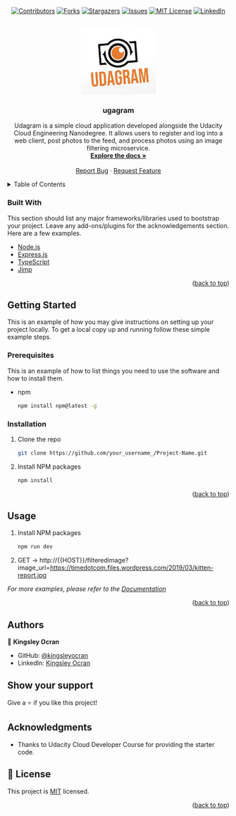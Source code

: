 <div align="center">
 
[![Contributors][contributors-shield]][contributors-url]
[![Forks][forks-shield]][forks-url]
[![Stargazers][stars-shield]][stars-url]
[![Issues][issues-shield]][issues-url]
[![MIT License][license-shield]][license-url]
[![LinkedIn][linkedin-shield]][linkedin-url]

</div>
  
<br />
<div align="center">
  <a href="#">
    <img src="images/logo.png" alt="Logo" width="170" height="150">
  </a>

  <h3 align="center">ugagram</h3>

  <p align="center">
    Udagram is a simple cloud application developed alongside the Udacity Cloud Engineering Nanodegree. It allows users to register and log into a web client, post photos to the feed, and process photos using an image filtering microservice.
    <br />
    <a href="https://github.com/othneildrew/Best-README-Template"><strong>Explore the docs »</strong></a>
    <br />
    <br />
    <a href="https://github.com/kingsleyocran/udagram/issues">Report Bug</a>
    ·
    <a href="https://github.com/kingsleyocran/udagram/issues">Request Feature</a>
  </p>
</div>

<details>
  <summary>Table of Contents</summary>
  <ol>
    <li>
      <a href="#about-the-project">About The Project</a>
      <ul>
        <li><a href="#built-with">Built With</a></li>
      </ul>
    </li>
    <li>
      <a href="#getting-started">Getting Started</a>
      <ul>
        <li><a href="#prerequisites">Prerequisites</a></li>
        <li><a href="#installation">Installation</a></li>
      </ul>
    </li>
    <li><a href="#usage">Usage</a></li>
    <li><a href="#author">Author</a></li>
    <li><a href="#show-your-support">Show your support</a></li>
    <li><a href="#acknowledgments">Acknowledgments</a></li>
    <li><a href="#license">License</a></li>
  </ol>
</details>


### Built With

This section should list any major frameworks/libraries used to bootstrap your project. Leave any add-ons/plugins for the acknowledgements section. Here are a few examples.

* [Node.js](https://nodejs.org/)
* [Express.js](https://expressjs.com/)
* [TypeScript](https://www.typescriptlang.org)
* [Jimp](https://www.npmjs.com/package/jimp)


<p align="right">(<a href="#top">back to top</a>)</p>



## Getting Started

This is an example of how you may give instructions on setting up your project locally.
To get a local copy up and running follow these simple example steps.


### Prerequisites

This is an example of how to list things you need to use the software and how to install them.
* npm
  ```sh
  npm install npm@latest -g
  ```


### Installation

1. Clone the repo
   ```sh
   git clone https://github.com/your_username_/Project-Name.git
   ```
2. Install NPM packages
   ```sh
   npm install
   ```

<p align="right">(<a href="#top">back to top</a>)</p>


## Usage

1. Install NPM packages
   ```sh
   npm run dev
   ```
2. GET -> http://{{HOST}}/filteredimage?image_url=https://timedotcom.files.wordpress.com/2019/03/kitten-report.jpg
   
_For more examples, please refer to the [Documentation](https://example.com)_

<p align="right">(<a href="#top">back to top</a>)</p>



## Authors

👤 **Kingsley Ocran**

- GitHub: [@kingsleyocran](https://github.com/kingsleyocran)
- LinkedIn: [Kingsley Ocran](http://linkedin.com/in/kingsley-ocran-9909a3186/)


## Show your support

Give a ⭐️ if you like this project!

## Acknowledgments

- Thanks to Udacity Cloud Developer Course for providing the starter code.

## 📝 License

This project is [MIT](./MIT.md) licensed.

<p align="right">(<a href="#top">back to top</a>)</p>



<!-- MARKDOWN LINKS & IMAGES -->
<!-- https://www.markdownguide.org/basic-syntax/#reference-style-links -->
[contributors-shield]: https://img.shields.io/github/contributors/othneildrew/Best-README-Template.svg
[contributors-url]: https://github.com/kingsleyocran/udagram/graphs/contributors
[forks-shield]: https://img.shields.io/github/forks/othneildrew/Best-README-Template.svg
[forks-url]: https://github.com/kingsleyocran/udagram/network/members
[stars-shield]: https://img.shields.io/github/stars/othneildrew/Best-README-Template.svg
[stars-url]: https://github.com/kingsleyocran/udagram/stargazers
[issues-shield]: https://img.shields.io/github/issues/othneildrew/Best-README-Template.svg
[issues-url]: https://github.com/kingsleyocran/udagram/issues
[license-shield]: https://img.shields.io/github/license/othneildrew/Best-README-Template.svg
[license-url]: https://github.com/kingsleyocran/udagram/main/MIT.md
[linkedin-shield]: https://img.shields.io/badge/-LinkedIn-black.svg?logo=linkedin&colorB=555
[linkedin-url]: http://linkedin.com/in/kingsley-ocran-9909a3186/
[product-screenshot]: images/screenshot.png
